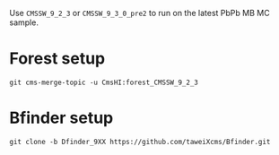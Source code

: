 Use `CMSSW_9_2_3` or `CMSSW_9_3_0_pre2` to run on the latest PbPb MB MC sample.

Forest setup
=====
```
git cms-merge-topic -u CmsHI:forest_CMSSW_9_2_3
```

Bfinder setup
=====
```
git clone -b Dfinder_9XX https://github.com/taweiXcms/Bfinder.git
```

